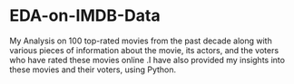 # EDA-on-IMDB-Data
My Analysis on 100 top-rated movies from the past decade along with various pieces of information about the movie, its actors, and the voters who have rated these movies online .I have also provided my insights into these movies and their voters, using Python.
